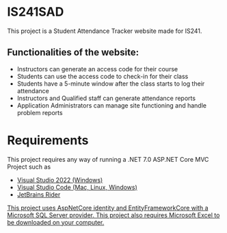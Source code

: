 <h1>IS241SAD</h1>
This project is a Student Attendance Tracker website made for IS241.
<h2>Functionalities of the website:</h2>
<ul>
  <li>Instructors can generate an access code for their course</li>
  <li>Students can use the access code to check-in for their class</li>
  <li>Students have a 5-minute window after the class starts to log their attendance</li>
  <li>Instructors and Qualified staff can generate attendance reports</li>
  <li>Application Administrators can manage site functioning and handle problem reports</li>
</ul>
<h1>Requirements</h1>
This project requires any way of running a .NET 7.0 ASP.NET Core MVC Project such as
<ul>
  <li><a href="https://visualstudio.microsoft.com/vs/">Visual Studio 2022 (Windows)</a></li>
  <li><a href="https://code.visualstudio.com/">Visual Studio Code (Mac, Linux, Windows)</a></li>
  <li><a href="https://www.jetbrains.com/rider/download/#section=windows">JetBrains Rider</li>
</ul>
This project uses AspNetCore identity and EntityFrameworkCore with a Microsoft SQL Server provider.
This project also requires Microsoft Excel to be downloaded on your computer.
